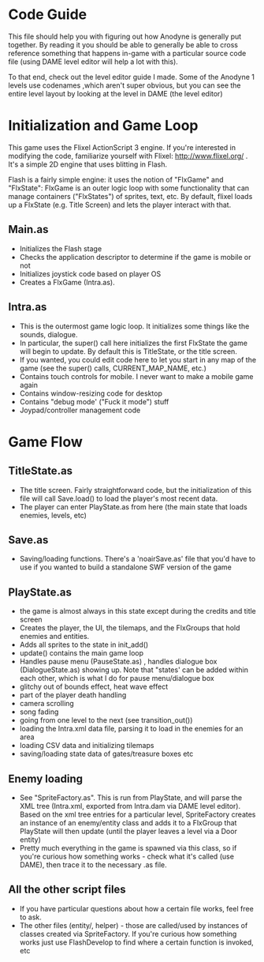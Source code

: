 # Code Guide

This file should help you with figuring out how Anodyne is generally put together. By reading it you should be able to generally be able to cross reference something that happens in-game with a particular source code file (using DAME level editor will help a lot with this).

To that end, check out the level editor guide I made. Some of the Anodyne 1 levels use codenames ,which aren't super obvious, but you can see the entire level layout by looking at the level in DAME (the level editor)

# Initialization and Game Loop

This game uses the Flixel ActionScript 3 engine. If you're interested in modifying the code, familiarize yourself with Flixel: http://www.flixel.org/ . It's a simple 2D engine that uses blitting in Flash.

Flash is a fairly simple engine: it uses the notion of "FlxGame" and "FlxState": FlxGame is an outer logic loop with some functionality that can manage containers ("FlxStates") of sprites, text, etc. By default, flixel loads up a FlxState (e.g. Title Screen) and lets the player interact with that.

## Main.as

- Initializes the Flash stage
- Checks the application descriptor to determine if the game is mobile or not
- Initializes joystick code based on player OS
- Creates a FlxGame (Intra.as). 

## Intra.as

- This is the outermost game logic loop. It initializes some things like the sounds, dialogue.
- In particular, the super() call here initializes the first FlxState the game will begin to update. By default this is TitleState, or the title screen.
- If you wanted, you could edit code here to let you start in any map of the game (see the super() calls, CURRENT_MAP_NAME, etc.)
- Contains touch controls for mobile. I never want to make a mobile game again
- Contains window-resizing code for desktop
- Contains "debug mode' ("Fuck it mode") stuff
- Joypad/controller management code

# Game Flow

## TitleState.as

- The title screen. Fairly straightforward code, but the initialization of this file will call Save.load() to load the player's most recent data.
- The player can enter PlayState.as from here (the main state that loads enemies, levels, etc)

## Save.as

- Saving/loading functions. There's a 'noairSave.as' file that you'd have to use if you wanted to build a standalone SWF version of the game

## PlayState.as

- the game is almost always in this state except during the credits and title screen
- Creates the player, the UI, the tilemaps, and the FlxGroups that hold enemies and entities.
-  Adds all sprites to the state in init_add()
- update() contains the main game loop
- Handles pause menu (PauseState.as) , handles dialogue box (DialogueState.as) showing up. Note that "states' can be added within each other, which is what I do for pause menu/dialogue box
- glitchy out of bounds effect, heat wave effect
- part of the player death handling
- camera scrolling
- song fading
- going from one level to the next (see transition_out())
- loading the Intra.xml data file, parsing it to load in the enemies for an area
- loading CSV data and initializing tilemaps
- saving/loading state data of gates/treasure boxes etc

## Enemy loading

- See "SpriteFactory.as". This is run from PlayState, and will parse the XML tree  (Intra.xml, exported from Intra.dam via DAME level editor). Based on the xml tree entries for a particular level, SpriteFactory creates an instance of an enemy/entity class  and adds it to a FlxGroup that PlayState will then update (until the player leaves a level via a Door entity)
- Pretty much everything in the game is spawned via this class, so if you're curious how something works - check what it's called (use DAME), then trace it to the necessary .as file.

## All the other script files

- If you have particular questions about how a certain file works, feel free to ask.
- The other files (entity/, helper) - those are called/used by instances of classes created via SpriteFactory. If you're curious how something works just use FlashDevelop to find where a certain function is invoked, etc
